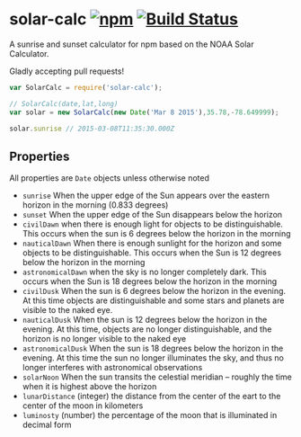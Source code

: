 # solar-calc [![npm](https://img.shields.io/npm/v/solar-calc.svg)](https://www.npmjs.com/package/solar-calc) [![Build Status](https://travis-ci.org/jonhester/solar-calc.svg)](https://travis-ci.org/jonhester/solar-calc/builds)
A sunrise and sunset calculator for npm based on the NOAA Solar Calculator.

Gladly accepting pull requests!

```js
var SolarCalc = require('solar-calc');

// SolarCalc(date,lat,long)
var solar = new SolarCalc(new Date('Mar 8 2015'),35.78,-78.649999);

solar.sunrise // 2015-03-08T11:35:30.000Z
```
## Properties
All properties are `Date` objects unless otherwise noted
- `sunrise` When the upper edge of the Sun appears over the eastern horizon in the morning (0.833 degrees)
- `sunset` When the upper edge of the Sun disappears below the horizon
- `civilDawn` when there is enough light for objects to be distinguishable. This occurs when the sun is 6 degrees below the horizon in the morning
- `nauticalDawn` When there is enough sunlight for the horizon and some objects to be distinguishable. This occurs when the Sun is 12 degrees below the horizon in the morning
- `astronomicalDawn` when the sky is no longer completely dark. This occurs when the Sun is 18 degrees below the horizon in the morning
- `civilDusk` When the sun is 6 degrees below the horizon in the evening. At this time objects are distinguishable and some stars and planets are visible to the naked eye.
- `nauticalDusk` When the sun is 12 degrees below the horizon in the evening. At this time, objects are no longer distinguishable, and the horizon is no longer visible to the naked eye
- `astronomicalDusk` When the sun is 18 degrees below the horizon in the evening. At this time the sun no longer illuminates the sky, and thus no longer interferes with astronomical observations
- `solarNoon` When the sun transits the celestial meridian – roughly the time when it is highest above the horizon
- `lunarDistance` (integer) the distance from the center of the eart to the center of the moon in kilometers
- `luminosty` (number) the percentage of the moon that is illuminated in decimal form
